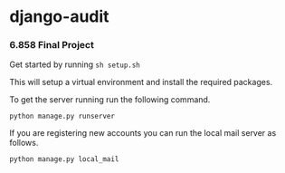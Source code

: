 django-audit
============

### 6.858 Final Project

Get started by running `sh setup.sh` 

This will setup a virtual environment and install the required packages.

To get the server running run the following command.

`python manage.py runserver`

If you are registering new accounts you can run the local mail server as follows.

`python manage.py local_mail`